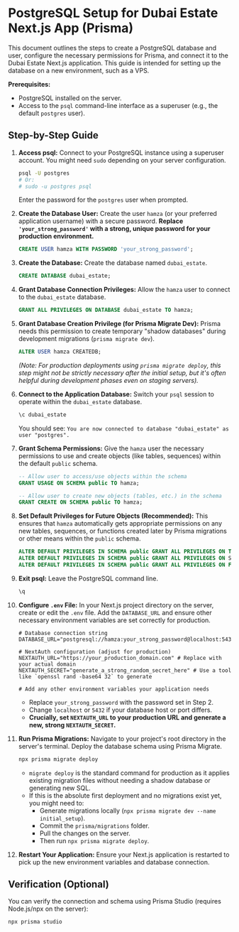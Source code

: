 # PostgreSQL Setup for Dubai Estate Next.js App (Prisma)

This document outlines the steps to create a PostgreSQL database and user, configure the necessary permissions for Prisma, and connect it to the Dubai Estate Next.js application. This guide is intended for setting up the database on a new environment, such as a VPS.

**Prerequisites:**

- PostgreSQL installed on the server.
- Access to the `psql` command-line interface as a superuser (e.g., the default `postgres` user).

## Step-by-Step Guide

1.  **Access psql:**
    Connect to your PostgreSQL instance using a superuser account. You might need `sudo` depending on your server configuration.

    ```bash
    psql -U postgres
    # Or:
    # sudo -u postgres psql
    ```

    Enter the password for the `postgres` user when prompted.

2.  **Create the Database User:**
    Create the user `hamza` (or your preferred application username) with a secure password. **Replace `'your_strong_password'` with a strong, unique password for your production environment.**

    ```sql
    CREATE USER hamza WITH PASSWORD 'your_strong_password';
    ```

3.  **Create the Database:**
    Create the database named `dubai_estate`.

    ```sql
    CREATE DATABASE dubai_estate;
    ```

4.  **Grant Database Connection Privileges:**
    Allow the `hamza` user to connect to the `dubai_estate` database.

    ```sql
    GRANT ALL PRIVILEGES ON DATABASE dubai_estate TO hamza;
    ```

5.  **Grant Database Creation Privilege (for Prisma Migrate Dev):**
    Prisma needs this permission to create temporary "shadow databases" during development migrations (`prisma migrate dev`).

    ```sql
    ALTER USER hamza CREATEDB;
    ```

    _(Note: For production deployments using `prisma migrate deploy`, this step might not be strictly necessary after the initial setup, but it's often helpful during development phases even on staging servers)._

6.  **Connect to the Application Database:**
    Switch your `psql` session to operate within the `dubai_estate` database.

    ```sql
    \c dubai_estate
    ```

    You should see: `You are now connected to database "dubai_estate" as user "postgres".`

7.  **Grant Schema Permissions:**
    Give the `hamza` user the necessary permissions to use and create objects (like tables, sequences) within the default `public` schema.

    ```sql
    -- Allow user to access/use objects within the schema
    GRANT USAGE ON SCHEMA public TO hamza;

    -- Allow user to create new objects (tables, etc.) in the schema
    GRANT CREATE ON SCHEMA public TO hamza;
    ```

8.  **Set Default Privileges for Future Objects (Recommended):**
    This ensures that `hamza` automatically gets appropriate permissions on any new tables, sequences, or functions created later by Prisma migrations or other means within the `public` schema.

    ```sql
    ALTER DEFAULT PRIVILEGES IN SCHEMA public GRANT ALL PRIVILEGES ON TABLES TO hamza;
    ALTER DEFAULT PRIVILEGES IN SCHEMA public GRANT ALL PRIVILEGES ON SEQUENCES TO hamza;
    ALTER DEFAULT PRIVILEGES IN SCHEMA public GRANT ALL PRIVILEGES ON FUNCTIONS TO hamza;
    ```

9.  **Exit psql:**
    Leave the PostgreSQL command line.

    ```sql
    \q
    ```

10. **Configure `.env` File:**
    In your Next.js project directory on the server, create or edit the `.env` file. Add the `DATABASE_URL` and ensure other necessary environment variables are set correctly for production.

    ```env
    # Database connection string
    DATABASE_URL="postgresql://hamza:your_strong_password@localhost:5432/dubai_estate"

    # NextAuth configuration (adjust for production)
    NEXTAUTH_URL="https://your_production_domain.com" # Replace with your actual domain
    NEXTAUTH_SECRET="generate_a_strong_random_secret_here" # Use a tool like `openssl rand -base64 32` to generate

    # Add any other environment variables your application needs
    ```

    - Replace `your_strong_password` with the password set in Step 2.
    - Change `localhost` or `5432` if your database host or port differs.
    - **Crucially, set `NEXTAUTH_URL` to your production URL and generate a new, strong `NEXTAUTH_SECRET`.**

11. **Run Prisma Migrations:**
    Navigate to your project's root directory in the server's terminal. Deploy the database schema using Prisma Migrate.

    ```bash
    npx prisma migrate deploy
    ```

    - `migrate deploy` is the standard command for production as it applies existing migration files without needing a shadow database or generating new SQL.
    - If this is the absolute first deployment and no migrations exist yet, you might need to:
      - Generate migrations locally (`npx prisma migrate dev --name initial_setup`).
      - Commit the `prisma/migrations` folder.
      - Pull the changes on the server.
      - Then run `npx prisma migrate deploy`.

12. **Restart Your Application:**
    Ensure your Next.js application is restarted to pick up the new environment variables and database connection.

## Verification (Optional)

You can verify the connection and schema using Prisma Studio (requires Node.js/npx on the server):

```bash
npx prisma studio
```
